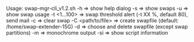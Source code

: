    Usage: swap-mgr-cli_v1.2.sh <options> 
     -h			=> show help dialog 
     -s			=> show swaps 
     -u			=> show swap usage 
     -t <1...100>		=> swap threshold alert (-t XX %, default 80), send mail
     -c			=> clear swap 
     -C <path/to/file>	=> create swapfile (default: /home/swap-extender-15G) 
     -d			=> choose and delete swapfile (except swap partitions) 
     -m			=> monochrome output 
     -si			=> show script information 



     
